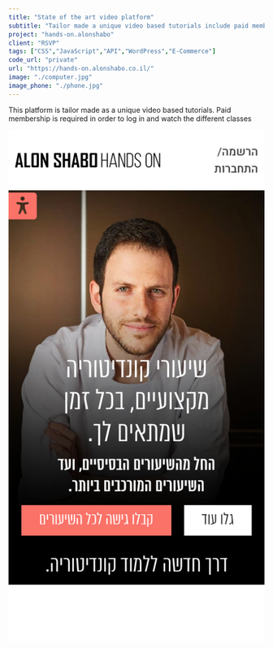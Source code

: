 ```yaml
---
title: "State of the art video platform"
subtitle: "Tailor made a unique video based tutorials include paid membership"
project: "hands-on.alonshabo"
client: "RSVP"
tags: ["CSS","JavaScript","API","WordPress","E-Commerce"]
code_url: "private"
url: "https://hands-on.alonshabo.co.il/"
image: "./computer.jpg"
image_phone: "./phone.jpg"
---
```


This platform is tailor made as a unique video based tutorials. Paid membership is required in order to log in and watch the different classes

![AlonShabo](./alonshabo.jpg)